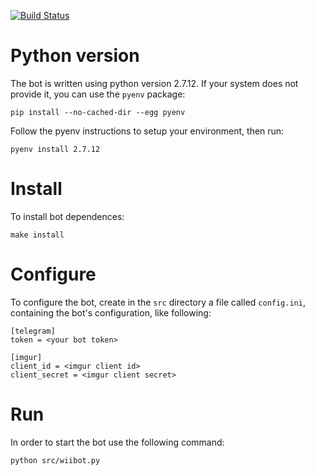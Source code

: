[![Build Status](https://travis-ci.org/acerv/wii_telegram_bot.svg?branch=master)](https://travis-ci.org/acerv/wii_telegram_bot)

# Python version
The bot is written using python version 2.7.12. If your system does not
provide it, you can use the `pyenv` package:

    pip install --no-cached-dir --egg pyenv

Follow the pyenv instructions to setup your environment, then run:

    pyenv install 2.7.12


# Install 
To install bot dependences:
    
    make install

# Configure
To configure the bot, create in the `src` directory a file called `config.ini`,
containing the bot's configuration, like following:

    [telegram]
    token = <your bot token>

    [imgur]
    client_id = <imgur client id>
    client_secret = <imgur client secret>

# Run
In order to start the bot use the following command:

    python src/wiibot.py

